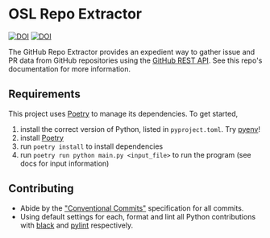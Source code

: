 # OSL Repo Extractor

[![DOI](https://zenodo.org/badge/DOI/10.5281/zenodo.7571311.svg)](https://doi.org/10.5281/zenodo.7571311)
[![DOI](https://zenodo.org/badge/DOI/10.5281/zenodo.7740450.svg)](https://doi.org/10.5281/zenodo.7740450)

The GitHub Repo Extractor provides an expedient way to gather issue and PR data from GitHub repositories using the [GitHub REST API](https://docs.github.com/en/rest). See this repo's documentation for more information.

## Requirements

This project uses [Poetry](https://python-poetry.org) to manage its dependencies. To get started,

1. install the correct version of Python, listed in `pyproject.toml`. Try [pyenv](https://github.com/pyenv/pyenv)!
1. install [Poetry](https://github.com/python-poetry/poetry)
1. run `poetry install` to install dependencies
1. run `poetry run python main.py <input_file>` to run the program (see docs for input information)

## Contributing

- Abide by the ["Conventional Commits"](https://www.conventionalcommits.org) specification for all commits.
- Using default settings for each, format and lint all Python contributions with [black](https://pypi.org/project/black/) and [pylint](https://pypi.org/project/pylint/) respectively.
